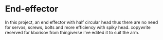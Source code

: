 # End-effector
In this project, an end effector with half circular head thus there are no need for servos, screws, bolts and more efficiency with spiky head.
copywrite reserved for kborisov from thingiverse i've edited it to suit the arm.
